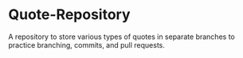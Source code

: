 # Quote-Repository
A repository to store various types of quotes in separate branches to practice branching, commits, and  pull requests.
